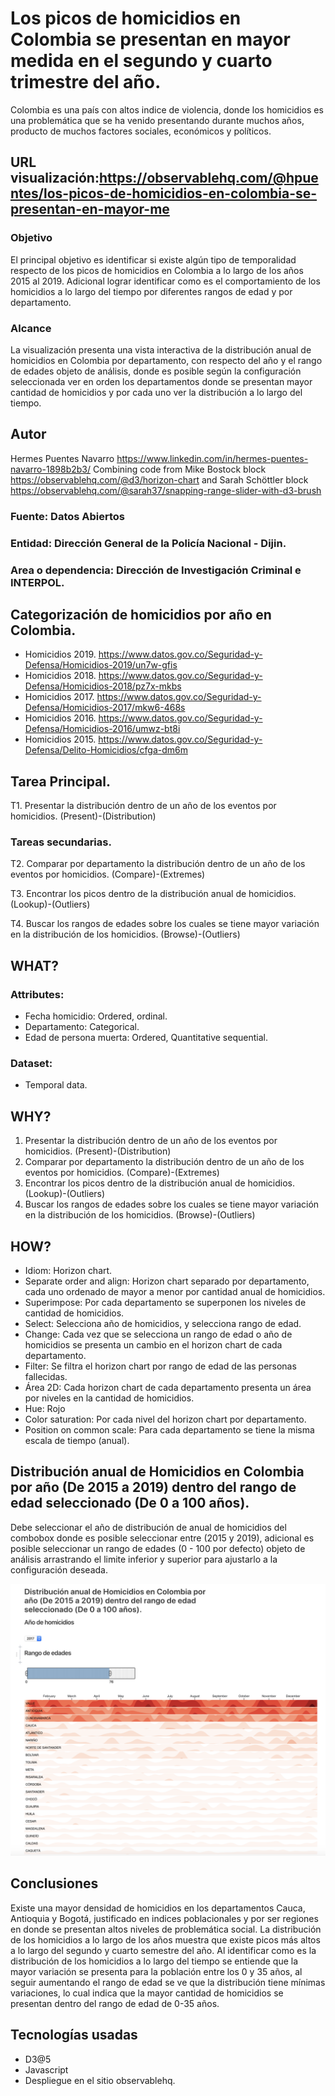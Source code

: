 # Los picos de homicidios en Colombia se presentan en mayor medida en el segundo y cuarto trimestre del año.
Colombia es una país con altos indice de violencia, donde los homicidios es una problemática que se ha venido presentando durante muchos años, producto de muchos factores sociales, económicos y políticos.
## URL visualización:https://observablehq.com/@hpuentes/los-picos-de-homicidios-en-colombia-se-presentan-en-mayor-me
### Objetivo 
El principal objetivo es identificar si existe algún tipo de temporalidad respecto de los picos de homicidios en Colombia a lo largo de los años 2015 al 2019. Adicional lograr identificar como es el comportamiento de los homicidios a lo largo del tiempo por diferentes rangos de edad y por departamento.
### Alcance 
La visualización presenta una vista interactiva de la distribución anual de homicidios en Colombia por departamento, con respecto del año y el rango de edades objeto de análisis, donde es posible según la configuración seleccionada ver en orden los departamentos donde se presentan mayor cantidad de homicidios y por cada uno ver la distribución a lo largo del tiempo.
## Autor
Hermes Puentes Navarro https://www.linkedin.com/in/hermes-puentes-navarro-1898b2b3/
Combining code from Mike Bostock block https://observablehq.com/@d3/horizon-chart and Sarah Schöttler block https://observablehq.com/@sarah37/snapping-range-slider-with-d3-brush

### Fuente: Datos Abiertos 
### Entidad: Dirección General de la Policía Nacional - Dijin.
### Area o dependencia: Dirección de Investigación Criminal e INTERPOL. 
## Categorización de homicidios por año en Colombia.
* Homicidios 2019. https://www.datos.gov.co/Seguridad-y-Defensa/Homicidios-2019/un7w-gfis
* Homicidios 2018. https://www.datos.gov.co/Seguridad-y-Defensa/Homicidios-2018/pz7x-mkbs
* Homicidios 2017. https://www.datos.gov.co/Seguridad-y-Defensa/Homicidios-2017/mkw6-468s
* Homicidios 2016. https://www.datos.gov.co/Seguridad-y-Defensa/Homicidios-2016/umwz-bt8i
* Homicidios 2015. https://www.datos.gov.co/Seguridad-y-Defensa/Delito-Homicidios/cfga-dm6m

## Tarea Principal.
T1. Presentar la distribución dentro de un año de los eventos por homicidios.
(Present)-(Distribution)

### Tareas secundarias.
T2. Comparar por departamento la distribución dentro de un año de los eventos por homicidios.
(Compare)-(Extremes)

T3. Encontrar los picos dentro de la distribución anual de homicidios.
(Lookup)-(Outliers) 

T4. Buscar los rangos de edades sobre los cuales se tiene mayor variación en la distribución de los homicidios.
(Browse)-(Outliers) 

## WHAT?
### Attributes: 
* Fecha homicidio: Ordered, ordinal.
* Departamento: Categorical.
* Edad de persona muerta: Ordered, Quantitative sequential.

### Dataset:
* Temporal data.

## WHY?
1. Presentar la distribución dentro de un año de los eventos por homicidios. (Present)-(Distribution)
2. Comparar por departamento la distribución dentro de un año de los eventos por homicidios. (Compare)-(Extremes)
3. Encontrar los picos dentro de la distribución anual de homicidios. (Lookup)-(Outliers) 
4. Buscar los rangos de edades sobre los cuales se tiene mayor variación en la distribución de los homicidios. (Browse)-(Outliers) 

## HOW?
* Idiom: Horizon chart.
* Separate order and align: Horizon chart separado por departamento, cada uno ordenado de mayor a menor por cantidad anual de homicidios.
* Superimpose: Por cada departamento se superponen los niveles de cantidad de homicidios.
* Select: Selecciona año de homicidios, y selecciona rango de edad.
* Change: Cada vez que se selecciona un rango de edad o año de homicidios se presenta un cambio en el horizon chart de cada departamento.
* Filter: Se filtra el horizon chart por rango de edad de las personas fallecidas.
* Área 2D: Cada horizon chart de cada departamento presenta un área por niveles en la cantidad de homicidios.
* Hue: Rojo
* Color saturation: Por cada nivel del horizon chart por departamento.
* Position on common scale: Para cada departamento se tiene la misma escala de tiempo (anual).

## Distribución anual de Homicidios en Colombia por año (De 2015 a 2019) dentro del rango de edad seleccionado (De 0 a 100 años).
Debe seleccionar el año de distribución de anual de homicidios del combobox donde es posible seleccionar entre (2015 y 2019), adicional es posible seleccionar un rango de edades (0 - 100 por defecto) objeto de análisis arrastrando el limite inferior y superior para ajustarlo a la configuración deseada.

![Homicidios 2015-2019](https://github.com/hpuentes/homicidios-en-colombia/blob/master/homicidios%20Colombia%202015-2019.png)

## Conclusiones 
Existe una mayor densidad de homicidios en los departamentos Cauca, Antioquia y Bogotá, justificado en indices poblacionales y por ser regiones en donde se presentan altos niveles de problemática social. La distribución de los homicidios a lo largo de los años muestra que existe picos más altos a lo largo del segundo y cuarto semestre del año. Al identificar como es la distribución de los homicidios a lo largo del tiempo se entiende que la mayor variación se presenta para la población entre los 0 y 35 años, al seguir aumentando el rango de edad se ve que la distribución tiene mínimas variaciones, lo cual indica que la mayor cantidad de homicidios se presentan dentro del rango de edad de 0-35 años.

## Tecnologías usadas
* D3@5
* Javascript
* Despliegue en el sitio observablehq.
